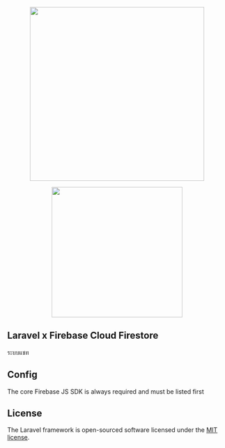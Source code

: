 <p align="center"><a href="https://laravel.com" target="_blank"><img src="https://raw.githubusercontent.com/laravel/art/master/logo-lockup/5%20SVG/2%20CMYK/1%20Full%20Color/laravel-logolockup-cmyk-red.svg" width="400"></a></p>

<p align="center"><a href="https://firebase.google.com/" target="_blank"><img src="https://www.gstatic.com/devrel-devsite/prod/v0fb4b1803f033e9961238a08d52e344eadd99129bc9fd30999fe77c5f5dcfd87/firebase/images/lockup.png" width="300"></a></p>

## Laravel x Firebase Cloud Firestore

ระบบแชท

## Config

The core Firebase JS SDK is always required and must be listed first

<p><script src="https://www.gstatic.com/firebasejs/8.2.1/firebase-app.js"></script></p>
<p><script src="https://www.gstatic.com/firebasejs/8.2.5/firebase-firestore.js"></script></p>
<p><script src="https://www.gstatic.com/firebasejs/8.2.5/firebase-storage.js"></script></p>
<script>
    // Your web app's Firebase configuration
    // For Firebase JS SDK v7.20.0 and later, measurementId is optional
    var firebaseConfig = {
        apiKey: "API_KEY",
        authDomain: "PROJECT_ID.firebaseapp.com",
        projectId: "PROJECT_ID",
        storageBucket: "PROJECT_ID.appspot.com",
        messagingSenderId: "SENDER_ID",
        appId: "APP_ID",
        measurementId: "G-MEASUREMENT_ID"
    };
    // Initialize Firebase
    firebase.initializeApp(firebaseConfig);
</script>

## License

The Laravel framework is open-sourced software licensed under the [MIT license](https://opensource.org/licenses/MIT).
